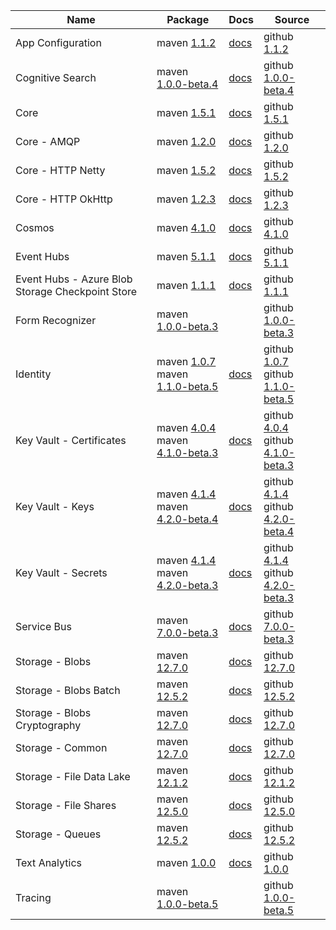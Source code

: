 | Name | Package | Docs | Source |
| ---- | ------- | ---- | ------ |
| App Configuration | maven [1.1.2](https://search.maven.org/artifact/com.azure/azure-data-appconfiguration/1.1.2/jar/) | [docs](https://docs.microsoft.com/java/api/overview/azure/data-appconfiguration-readme/) | github [1.1.2](https://github.com/Azure/azure-sdk-for-java/tree/azure-data-appconfiguration_1.1.2/sdk/appconfiguration/azure-data-appconfiguration/) |
| Cognitive Search | maven [1.0.0-beta.4](https://search.maven.org/artifact/com.azure/azure-search-documents/1.0.0-beta.4/jar/) | [docs](https://docs.microsoft.com/java/api/overview/azure/search-documents-readme/) | github [1.0.0-beta.4](https://github.com/Azure/azure-sdk-for-java/tree/azure-search-documents_1.0.0-beta.4/sdk/search/azure-search-documents/) |
| Core | maven [1.5.1](https://search.maven.org/artifact/com.azure/azure-core/1.5.1/jar/) | [docs](https://docs.microsoft.com/java/api/overview/azure/core-readme/) | github [1.5.1](https://github.com/Azure/azure-sdk-for-java/tree/azure-core_1.5.1/sdk/core/azure-core/) |
| Core - AMQP | maven [1.2.0](https://search.maven.org/artifact/com.azure/azure-core-amqp/1.2.0/jar/) | [docs](https://docs.microsoft.com/java/api/overview/azure/core-amqp-readme/) | github [1.2.0](https://github.com/Azure/azure-sdk-for-java/tree/azure-core-amqp_1.2.0/sdk/core/azure-core-amqp/) |
| Core - HTTP Netty | maven [1.5.2](https://search.maven.org/artifact/com.azure/azure-core-http-netty/1.5.2/jar/) | [docs](https://docs.microsoft.com/java/api/overview/azure/core-http-netty-readme/) | github [1.5.2](https://github.com/Azure/azure-sdk-for-java/tree/azure-core-http-netty_1.5.2/sdk/core/azure-core-http-netty/) |
| Core - HTTP OkHttp | maven [1.2.3](https://search.maven.org/artifact/com.azure/azure-core-http-okhttp/1.2.3/jar/) | [docs](https://docs.microsoft.com/java/api/overview/azure/core-http-okhttp-readme/) | github [1.2.3](https://github.com/Azure/azure-sdk-for-java/tree/azure-core-http-okhttp_1.2.3/sdk/core/azure-core-http-okhttp/) |
| Cosmos | maven [4.1.0](https://search.maven.org/artifact/com.azure/azure-cosmos/4.1.0/jar/) | [docs](https://docs.microsoft.com/java/api/overview/azure/cosmos-readme/) | github [4.1.0](https://github.com/Azure/azure-sdk-for-java/tree/azure-cosmos_4.1.0/sdk/cosmos/azure-cosmos/) |
| Event Hubs | maven [5.1.1](https://search.maven.org/artifact/com.azure/azure-messaging-eventhubs/5.1.1/jar/) | [docs](https://docs.microsoft.com/java/api/overview/azure/messaging-eventhubs-readme/) | github [5.1.1](https://github.com/Azure/azure-sdk-for-java/tree/azure-messaging-eventhubs_5.1.1/sdk/eventhubs/azure-messaging-eventhubs/) |
| Event Hubs - Azure Blob Storage Checkpoint Store | maven [1.1.1](https://search.maven.org/artifact/com.azure/azure-messaging-eventhubs-checkpointstore-blob/1.1.1/jar/) | [docs](https://docs.microsoft.com/java/api/overview/azure/messaging-eventhubs-checkpointstore-blob-readme/) | github [1.1.1](https://github.com/Azure/azure-sdk-for-java/tree/azure-messaging-eventhubs-checkpointstore-blob_1.1.1/sdk/eventhubs/azure-messaging-eventhubs-checkpointstore-blob/) |
| Form Recognizer | maven [1.0.0-beta.3](https://search.maven.org/artifact/com.azure/azure-ai-formrecognizer/1.0.0-beta.3/jar/) |  | github [1.0.0-beta.3](https://github.com/Azure/azure-sdk-for-java/tree/azure-ai-formrecognizer_1.0.0-beta.3/sdk/formrecognizer/azure-ai-formrecognizer/) |
| Identity | maven [1.0.7](https://search.maven.org/artifact/com.azure/azure-identity/1.0.7/jar/)<br>maven [1.1.0-beta.5](https://search.maven.org/artifact/com.azure/azure-identity/1.1.0-beta.5/jar/) | [docs](https://docs.microsoft.com/java/api/overview/azure/identity-readme/) | github [1.0.7](https://github.com/Azure/azure-sdk-for-java/tree/azure-identity_1.0.7/sdk/identity/azure-identity/)<br>github [1.1.0-beta.5](https://github.com/Azure/azure-sdk-for-java/tree/azure-identity_1.1.0-beta.5/sdk/identity/azure-identity/) |
| Key Vault - Certificates | maven [4.0.4](https://search.maven.org/artifact/com.azure/azure-security-keyvault-certificates/4.0.4/jar/)<br>maven [4.1.0-beta.3](https://search.maven.org/artifact/com.azure/azure-security-keyvault-certificates/4.1.0-beta.3/jar/) | [docs](https://docs.microsoft.com/java/api/overview/azure/security-keyvault-certificates-readme/) | github [4.0.4](https://github.com/Azure/azure-sdk-for-java/tree/azure-security-keyvault-certificates_4.0.4/sdk/keyvault/azure-security-keyvault-certificates/)<br>github [4.1.0-beta.3](https://github.com/Azure/azure-sdk-for-java/tree/azure-security-keyvault-certificates_4.1.0-beta.3/sdk/keyvault/azure-security-keyvault-certificates/) |
| Key Vault - Keys | maven [4.1.4](https://search.maven.org/artifact/com.azure/azure-security-keyvault-keys/4.1.4/jar/)<br>maven [4.2.0-beta.4](https://search.maven.org/artifact/com.azure/azure-security-keyvault-keys/4.2.0-beta.4/jar/) | [docs](https://docs.microsoft.com/java/api/overview/azure/security-keyvault-keys-readme/) | github [4.1.4](https://github.com/Azure/azure-sdk-for-java/tree/azure-security-keyvault-keys_4.1.4/sdk/keyvault/azure-security-keyvault-keys/)<br>github [4.2.0-beta.4](https://github.com/Azure/azure-sdk-for-java/tree/azure-security-keyvault-keys_4.2.0-beta.4/sdk/keyvault/azure-security-keyvault-keys/) |
| Key Vault - Secrets | maven [4.1.4](https://search.maven.org/artifact/com.azure/azure-security-keyvault-secrets/4.1.4/jar/)<br>maven [4.2.0-beta.3](https://search.maven.org/artifact/com.azure/azure-security-keyvault-secrets/4.2.0-beta.3/jar/) | [docs](https://docs.microsoft.com/java/api/overview/azure/security-keyvault-secrets-readme/) | github [4.1.4](https://github.com/Azure/azure-sdk-for-java/tree/azure-security-keyvault-secrets_4.1.4/sdk/keyvault/azure-security-keyvault-secrets/)<br>github [4.2.0-beta.3](https://github.com/Azure/azure-sdk-for-java/tree/azure-security-keyvault-secrets_4.2.0-beta.3/sdk/keyvault/azure-security-keyvault-secrets/) |
| Service Bus | maven [7.0.0-beta.3](https://search.maven.org/artifact/com.azure/azure-messaging-servicebus/7.0.0-beta.3/jar/) | [docs](https://docs.microsoft.com/java/api/overview/azure/messaging-servicebus-readme/) | github [7.0.0-beta.3](https://github.com/Azure/azure-sdk-for-java/tree/azure-messaging-servicebus_7.0.0-beta.3/sdk/servicebus/azure-messaging-servicebus/) |
| Storage - Blobs | maven [12.7.0](https://search.maven.org/artifact/com.azure/azure-storage-blob/12.7.0/jar/) | [docs](https://docs.microsoft.com/java/api/overview/azure/storage-blob-readme/) | github [12.7.0](https://github.com/Azure/azure-sdk-for-java/tree/azure-storage-blob_12.7.0/sdk/storage/azure-storage-blob/) |
| Storage - Blobs Batch | maven [12.5.2](https://search.maven.org/artifact/com.azure/azure-storage-blob-batch/12.5.2/jar/) | [docs](https://docs.microsoft.com/java/api/overview/azure/storage-blob-batch-readme/) | github [12.5.2](https://github.com/Azure/azure-sdk-for-java/tree/azure-storage-blob-batch_12.5.2/sdk/storage/azure-storage-blob-batch/) |
| Storage - Blobs Cryptography | maven [12.7.0](https://search.maven.org/artifact/com.azure/azure-storage-blob-cryptography/12.7.0/jar/) | [docs](https://docs.microsoft.com/java/api/overview/azure/storage-blob-cryptography-readme/) | github [12.7.0](https://github.com/Azure/azure-sdk-for-java/tree/azure-storage-blob-cryptography_12.7.0/sdk/storage/azure-storage-blob-cryptography/) |
| Storage - Common | maven [12.7.0](https://search.maven.org/artifact/com.azure/azure-storage-common/12.7.0/jar/) | [docs](https://docs.microsoft.com/java/api/overview/azure/storage-common-readme/) | github [12.7.0](https://github.com/Azure/azure-sdk-for-java/tree/azure-storage-common_12.7.0/sdk/storage/azure-storage-common/) |
| Storage - File Data Lake | maven [12.1.2](https://search.maven.org/artifact/com.azure/azure-storage-file-datalake/12.1.2/jar/) | [docs](https://docs.microsoft.com/java/api/overview/azure/storage-file-datalake-readme/) | github [12.1.2](https://github.com/Azure/azure-sdk-for-java/tree/azure-storage-file-datalake_12.1.2/sdk/storage/azure-storage-file-datalake/) |
| Storage - File Shares | maven [12.5.0](https://search.maven.org/artifact/com.azure/azure-storage-file-share/12.5.0/jar/) | [docs](https://docs.microsoft.com/java/api/overview/azure/storage-file-share-readme/) | github [12.5.0](https://github.com/Azure/azure-sdk-for-java/tree/azure-storage-file-share_12.5.0/sdk/storage/azure-storage-file-share/) |
| Storage - Queues | maven [12.5.2](https://search.maven.org/artifact/com.azure/azure-storage-queue/12.5.2/jar/) | [docs](https://docs.microsoft.com/java/api/overview/azure/storage-queue-readme/) | github [12.5.2](https://github.com/Azure/azure-sdk-for-java/tree/azure-storage-queue_12.5.2/sdk/storage/azure-storage-queue/) |
| Text Analytics | maven [1.0.0](https://search.maven.org/artifact/com.azure/azure-ai-textanalytics/1.0.0/jar/) | [docs](https://docs.microsoft.com/java/api/overview/azure/ai-textanalytics-readme/) | github [1.0.0](https://github.com/Azure/azure-sdk-for-java/tree/azure-ai-textanalytics_1.0.0/sdk/textanalytics/azure-ai-textanalytics/) |
| Tracing | maven [1.0.0-beta.5](https://search.maven.org/artifact/com.azure/azure-core-tracing-opentelemetry/1.0.0-beta.5/jar/) |  | github [1.0.0-beta.5](https://github.com/Azure/azure-sdk-for-java/tree/azure-core-tracing-opentelemetry_1.0.0-beta.5/sdk/core/azure-core-tracing-opentelemetry/) |

